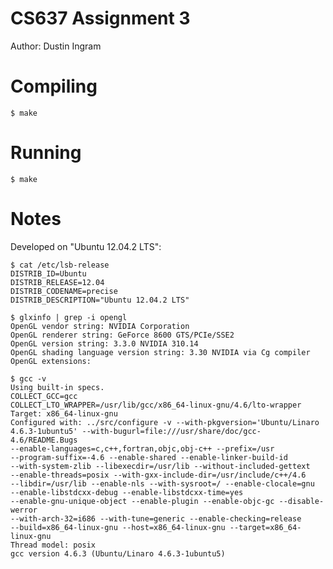 # CS637 Assignment 3
Author: Dustin Ingram

# Compiling

    $ make

# Running

    $ make

# Notes
Developed on "Ubuntu 12.04.2 LTS":

    $ cat /etc/lsb-release
    DISTRIB_ID=Ubuntu
    DISTRIB_RELEASE=12.04
    DISTRIB_CODENAME=precise
    DISTRIB_DESCRIPTION="Ubuntu 12.04.2 LTS"

    $ glxinfo | grep -i opengl
    OpenGL vendor string: NVIDIA Corporation
    OpenGL renderer string: GeForce 8600 GTS/PCIe/SSE2
    OpenGL version string: 3.3.0 NVIDIA 310.14
    OpenGL shading language version string: 3.30 NVIDIA via Cg compiler
    OpenGL extensions:

    $ gcc -v
    Using built-in specs.
    COLLECT_GCC=gcc
    COLLECT_LTO_WRAPPER=/usr/lib/gcc/x86_64-linux-gnu/4.6/lto-wrapper
    Target: x86_64-linux-gnu
    Configured with: ../src/configure -v --with-pkgversion='Ubuntu/Linaro
    4.6.3-1ubuntu5' --with-bugurl=file:///usr/share/doc/gcc-4.6/README.Bugs
    --enable-languages=c,c++,fortran,objc,obj-c++ --prefix=/usr
    --program-suffix=-4.6 --enable-shared --enable-linker-build-id
    --with-system-zlib --libexecdir=/usr/lib --without-included-gettext
    --enable-threads=posix --with-gxx-include-dir=/usr/include/c++/4.6
    --libdir=/usr/lib --enable-nls --with-sysroot=/ --enable-clocale=gnu
    --enable-libstdcxx-debug --enable-libstdcxx-time=yes
    --enable-gnu-unique-object --enable-plugin --enable-objc-gc --disable-werror
    --with-arch-32=i686 --with-tune=generic --enable-checking=release
    --build=x86_64-linux-gnu --host=x86_64-linux-gnu --target=x86_64-linux-gnu
    Thread model: posix
    gcc version 4.6.3 (Ubuntu/Linaro 4.6.3-1ubuntu5)

